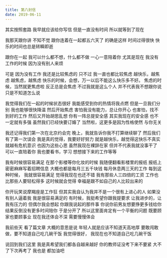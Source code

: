 ```yaml
---
title: 第八封信
date: 2019-06-11
---
```


其实按照套路
我早就应该给你写信
但是一直没有时间
所以就等到了现在

我那天跟你讲
不知不觉
跟你连着在一起都五六天了
的确是这样
时间过得很快
快乐的时间也总是转瞬即逝

跟你在一起
我可以什么都不想，什么都不做
一心一意陪着你
尤其是现在
我没有工作的时候
因为没有别人来烦

可是
因为没有工作
我还是比较焦虑的
只不过
我一直也都比较焦虑
越快乐，越焦虑
越焦虑，越焦虑
快乐的时候，会想，万一以后不能这么快乐多不好。
焦虑的时候，当然就更焦虑啦
反正总是会焦虑
不过我就是这么个人
并不代表我不想跟你说
只是不知道怎么说

我觉得我们在一起的时候状态很好
我能感受到你的热情将我点燃
但是一旦我们分别
我也能够很快降温
然后开始焦虑
害怕我没有能力，总让你开心
也害怕，找不到好的工作
然后又开始胡思乱想
你有一阵总提安全感
其实我现在的安全感
也不一定就有多强
虽然我们已经快要订婚了
当然啦，这更多是因为性格使然
与你无关

我还记得我们第一次在北京约会完
晚上，我就告诉你我不打算继续聊了
然后我们有了第一次误会
我是真的觉得，我要好好努力
就是越快乐，越觉得这快乐不真实
就越有危机意识
也因为这些心思
虽然我现在裸辞在家
但并不代表我就没事干了
可以一直陪着你
我也要看书，学习
想想接下来的工作等等

我有时候很容易满足
在那个影楼等你化妆的时候
我随便翻看影楼里的报纸
报纸上密密麻麻写着招聘信息
大概也都是每月三五千块钱
每月休息两三天的工作
每到这种时候，
我就很容易满足
觉得我现在也还不错
我有那些人三四倍的工资
工作也比那些人要轻松得多
这时候就会觉得
幸福是跟不如自己的人比较出来的

你开玩笑说摩羯座是工作狂
但其实我自认为我并不是一个很有上进心的人
如果没有别人逼着我
我是很容易满足的
有时候，我挺希望你跟我提要求
让我进步的，让我有压力的
但偶尔我会想起
你跟我说起的那件事
你说你前男友想要挣更多钱给你
结果反倒没有更多时间陪你
于是分开了
所以这里面肯定有一个平衡的问题
既要顾家也要顾事业
现在我还体会不深
需要慢慢体会

我前些天
看了篇文章
大概的意思是说
年轻人就是应该不知道天高地厚
要敢闯敢做，要不知道自己吃几碗干饭
我觉得很好， 我现在也不知道自己吃几碗干饭

说回到我们这里
我是真希望我们都各自越来越好
你的教师证没考下来不要紧
大不了下次再考了
我也是
都加油吧


